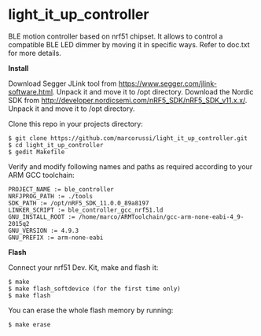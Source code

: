 # light_it_up_controller
BLE motion controller based on nrf51 chipset. It allows to control a compatible BLE LED dimmer by moving it in specific ways.
Refer to doc.txt for more details.


**Install**

Download Segger JLink tool from https://www.segger.com/jlink-software.html. Unpack it and move it to /opt directory.
Download the Nordic SDK from http://developer.nordicsemi.com/nRF5_SDK/nRF5_SDK_v11.x.x/. Unpack it and move it to /opt directory.

Clone this repo in your projects directory:

    $ git clone https://github.com/marcorussi/light_it_up_controller.git
    $ cd light_it_up_controller
    $ gedit Makefile

Verify and modify following names and paths as required according to your ARM GCC toolchain:

```
PROJECT_NAME := ble_controller
NRFJPROG_PATH := ./tools
SDK_PATH := /opt/nRF5_SDK_11.0.0_89a8197
LINKER_SCRIPT := ble_controller_gcc_nrf51.ld
GNU_INSTALL_ROOT := /home/marco/ARMToolchain/gcc-arm-none-eabi-4_9-2015q2
GNU_VERSION := 4.9.3
GNU_PREFIX := arm-none-eabi
```

**Flash**

Connect your nrf51 Dev. Kit, make and flash it:
 
    $ make
    $ make flash_softdevice (for the first time only)
    $ make flash

You can erase the whole flash memory by running:

    $ make erase



